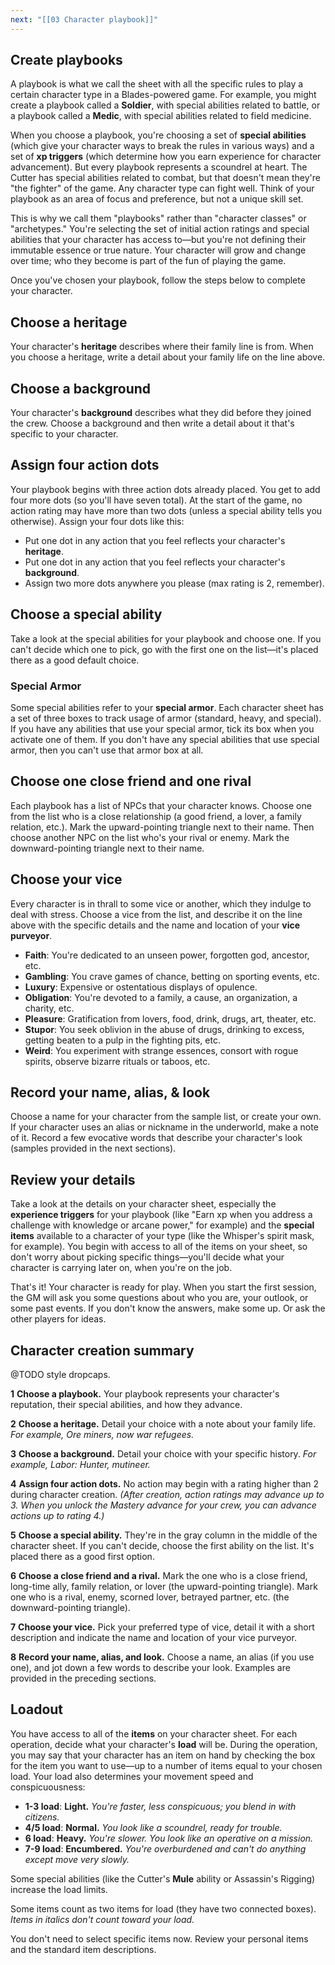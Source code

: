 ```yaml
---
next: "[[03 Character playbook]]"
---
```

## Create playbooks

A playbook is what we call the sheet with all the specific rules to play a certain character type in a Blades-powered game. For example, you might create a playbook called a **Soldier**, with special abilities related to battle, or a playbook called a **Medic**, with special abilities related to field medicine.

When you choose a playbook, you're choosing a set of **special abilities** (which give your character ways to break the rules in various ways) and a set of **xp triggers** (which determine how you earn experience for character advancement). But every playbook represents a scoundrel at heart. The Cutter has special abilities related to combat, but that doesn't mean they're "the fighter" of the game. Any character type can fight well. Think of your playbook as an area of focus and preference, but not a unique skill set.

This is why we call them "playbooks" rather than "character classes" or "archetypes." You're selecting the set of initial action ratings and special abilities that your character has access to—but you're not defining their immutable essence or true nature. Your character will grow and change over time; who they become is part of the fun of playing the game.

Once you've chosen your playbook, follow the steps below to complete your character.

## Choose a heritage

Your character's **heritage** describes where their family line is from. When you choose a heritage, write a detail about your family life on the line above.

## Choose a background

Your character's **background** describes what they did before they joined the crew. Choose a background and then write a detail about it that's specific to your character.

## Assign four action dots

Your playbook begins with three action dots already placed. You get to add four more dots (so you'll have seven total). At the start of the game, no action rating may have more than two dots (unless a special ability tells you otherwise). Assign your four dots like this:

* Put one dot in any action that you feel reflects your character's **heritage**.
* Put one dot in any action that you feel reflects your character's **background**.
* Assign two more dots anywhere you please (max rating is 2, remember).

## Choose a special ability

Take a look at the special abilities for your playbook and choose one. If you can't decide which one to pick, go with the first one on the list—it's placed there as a good default choice.

### Special Armor

Some special abilities refer to your **special armor**. Each character sheet has a set of three boxes to track usage of armor (standard, heavy, and special). If you have any abilities that use your special armor, tick its box when you activate one of them. If you don't have any special abilities that use special armor, then you can't use that armor box at all.

## Choose one close friend and one rival

Each playbook has a list of NPCs that your character knows. Choose one from the list who is a close relationship (a good friend, a lover, a family relation, etc.). Mark the upward-pointing triangle next to their name. Then choose another NPC on the list who's your rival or enemy. Mark the downward-pointing triangle next to their name.

## Choose your vice

Every character is in thrall to some vice or another, which they indulge to deal with stress. Choose a vice from the list, and describe it on the line above with the specific details and the name and location of your **vice purveyor**.

* **Faith**: You're dedicated to an unseen power, forgotten god, ancestor, etc.
* **Gambling**: You crave games of chance, betting on sporting events, etc.
* **Luxury**: Expensive or ostentatious displays of opulence.
* **Obligation**: You're devoted to a family, a cause, an organization, a charity, etc.
* **Pleasure**: Gratification from lovers, food, drink, drugs, art, theater, etc.
* **Stupor**: You seek oblivion in the abuse of drugs, drinking to excess, getting beaten to a pulp in the fighting pits, etc.
* **Weird**: You experiment with strange essences, consort with rogue spirits, observe bizarre rituals or taboos, etc.

## Record your name, alias, & look

Choose a name for your character from the sample list, or create your own. If your character uses an alias or nickname in the underworld, make a note of it. Record a few evocative words that describe your character's look (samples provided in the next sections).

## Review your details

Take a look at the details on your character sheet, especially the **experience triggers** for your playbook (like "Earn xp when you address a challenge with knowledge or arcane power," for example) and the **special items** available to a character of your type (like the Whisper's spirit mask, for example). You begin with access to all of the items on your sheet, so don't worry about picking specific things—you'll decide what your character is carrying later on, when you're on the job.

That's it! Your character is ready for play. When you start the first session, the GM will ask you some questions about who you are, your outlook, or some past events. If you don't know the answers, make some up. Or ask the other players for ideas.

## Character creation summary

@TODO style dropcaps.

**1** **Choose a playbook.** Your playbook represents your character's reputation, their special abilities, and how they advance.

**2** **Choose a heritage.** Detail your choice with a note about your family life. *For example, Ore miners, now war refugees.*

**3** **Choose a background.** Detail your choice with your specific history. *For example, Labor: Hunter, mutineer.*

**4** **Assign four action dots.** No action may begin with a rating higher than 2 during character creation. *(After creation, action ratings may advance up to 3. When you unlock the Mastery advance for your crew, you can advance actions up to rating 4.)*

**5** **Choose a special ability.** They're in the gray column in the middle of the character sheet. If you can't decide, choose the first ability on the list. It's placed there as a good first option.

**6** **Choose a close friend and a rival.** Mark the one who is a close friend, long-time ally, family relation, or lover (the upward-pointing triangle). Mark one who is a rival, enemy, scorned lover, betrayed partner, etc. (the downward-pointing triangle).

**7** **Choose your vice.** Pick your preferred type of vice, detail it with a short description and indicate the name and location of your vice purveyor.

**8** **Record your name, alias, and look.** Choose a name, an alias (if you use one), and jot down a few words to describe your look. Examples are provided in the preceding sections.

## Loadout

You have access to all of the **items** on your character sheet. For each operation, decide what your character's **load** will be. During the operation, you may say that your character has an item on hand by checking the box for the item you want to use—up to a number of items equal to your chosen load. Your load also determines your movement speed and conspicuousness:

* **1-3 load**: **Light.** *You're faster, less conspicuous; you blend in with citizens.*
* **4/5 load**: **Normal.** *You look like a scoundrel, ready for trouble.*
* **6 load**: **Heavy.** *You're slower. You look like an operative on a mission.*
* **7-9 load**: **Encumbered.** *You're overburdened and can't do anything except move very slowly.*

Some special abilities (like the Cutter's **Mule** ability or Assassin's Rigging) increase the load limits.

Some items count as two items for load (they have two connected boxes). *Items in italics don't count toward your load.*

You don't need to select specific items now.  Review your personal items and the standard item descriptions.